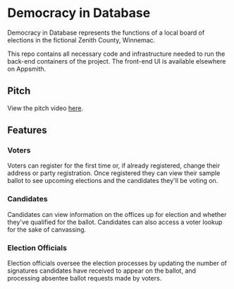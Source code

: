 # Democracy in Database

Democracy in Database represents the functions of a local board of elections in the fictional Zenith County, Winnemac.

This repo contains all necessary code and infrastructure needed to run the back-end containers of the project. The front-end UI is available elsewhere on Appsmith.

## Pitch

View the pitch video [here](https://youtu.be/gjVZD3xIGK0).

## Features

### Voters

Voters can register for the first time or, if already registered, change their address or party registration. Once registered they can view their sample ballot to see upcoming elections and the candidates they'll be voting on.

### Candidates

Candidates can view information on the offices up for election and whether they've qualified for the ballot. Candidates can also access a voter lookup for the sake of canvassing.

### Election Officials

Election officials oversee the election processes by updating the number of signatures candidates have received to appear on the ballot, and processing absentee ballot requests made by voters.

